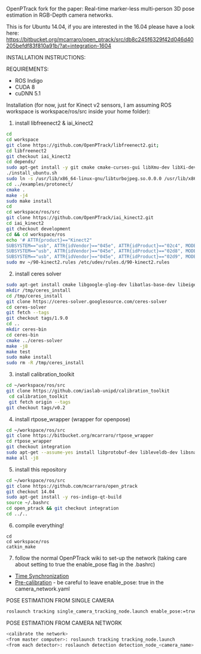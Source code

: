 OpenPTrack fork for the paper:
Real-time marker-less multi-person 3D pose estimation in RGB-Depth camera networks.

This is for Ubuntu 14.04, if you are interested in the 16.04 please have a look here: https://bitbucket.org/mcarraro/open_ptrack/src/db8c245f6329f42d046d40205befdf83f810a91b/?at=integration-1604

INSTALLATION INSTRUCTIONS:

REQUIREMENTS: 
* ROS Indigo
* CUDA 8 
* cuDNN 5.1

Installation (for now, just for Kinect v2 sensors, I am assuming ROS workspace is workspace/ros/src inside your home folder):

1. install libfreenect2 & iai_kinect2
```bash
cd
cd workspace
git clone https://github.com/OpenPTrack/libfreenect2.git;
cd libfreenect2
git checkout iai_kinect2
cd depends/
sudo apt-get install -y git cmake cmake-curses-gui libXmu-dev libXi-dev libgl1-mesa-dev dos2unix xorg-dev libglu1-mesa-dev libtool automake libudev-dev libgtk2.0-dev pkg-config libjpeg-turbo8-dev libturbojpeg libglewmx-dev
./install_ubuntu.sh
sudo ln -s /usr/lib/x86_64-linux-gnu/libturbojpeg.so.0.0.0 /usr/lib/x86_64-linux-gnu/libturbojpeg.so
cd ../examples/protonect/
cmake .
make -j4
sudo make install
cd
cd workspace/ros/src
git clone https://github.com/OpenPTrack/iai_kinect2.git
cd iai_kinect2
git checkout development
cd && cd workspace/ros
echo '# ATTR{product}=="Kinect2"
SUBSYSTEM=="usb", ATTR{idVendor}=="045e", ATTR{idProduct}=="02c4", MODE="0666"
SUBSYSTEM=="usb", ATTR{idVendor}=="045e", ATTR{idProduct}=="02d8", MODE="0666"
SUBSYSTEM=="usb", ATTR{idVendor}=="045e", ATTR{idProduct}=="02d9", MODE="0666"' > ~/90-kinect2.rules
sudo mv ~/90-kinect2.rules /etc/udev/rules.d/90-kinect2.rules
```
2. install ceres solver
```bash
sudo apt-get install cmake libgoogle-glog-dev libatlas-base-dev libeigen3-dev libsuitesparse-dev -y --force-yes
mkdir /tmp/ceres_install
cd /tmp/ceres_install
git clone https://ceres-solver.googlesource.com/ceres-solver
cd ceres-solver
git fetch --tags
git checkout tags/1.9.0
cd ..
mkdir ceres-bin
cd ceres-bin
cmake ../ceres-solver
make -j8
make test
sudo make install
sudo rm -R /tmp/ceres_install
```
3. install calibration_toolkit
``` bash
cd ~/workspace/ros/src
git clone https://github.com/iaslab-unipd/calibration_toolkit
 cd calibration_toolkit
 git fetch origin --tags
git checkout tags/v0.2
```
4. install rtpose_wrapper (wrapper for openpose)
```bash
cd ~/workspace/ros/src
git clone https://bitbucket.org/mcarraro/rtpose_wrapper
cd rtpose_wrapper
git checkout integration
sudo apt-get --assume-yes install libprotobuf-dev libleveldb-dev libsnappy-dev libhdf5-serial-dev protobuf-compiler libboost-all-dev libgflags-dev libgoogle-glog-dev liblmdb-dev
make all -j8
```
5. install this repository
```bash
cd ~/workspace/ros/src
git clone https://github.com/mcarraro/open_ptrack
git checkout 14.04
sudo apt-get install -y ros-indigo-qt-build
source ~/.bashrc
cd open_ptrack && git checkout integration
cd ../..
```
6. compile everything!
```
cd
cd workspace/ros
catkin_make
```
7. follow the normal OpenPTrack wiki to set-up the network (taking care about setting to true the enable_pose flag in the .bashrc)
* [Time Synchronization](https://github.com/OpenPTrack/open_ptrack/wiki/Time-Synchronization)
* [Pre-calibration](https://github.com/OpenPTrack/open_ptrack/wiki/Pre-Calibration-File-Configuration) - be careful to leave enable_pose: true in the camera_network.yaml


POSE ESTIMATION FROM SINGLE CAMERA
```bash
roslaunch tracking single_camera_tracking_node.launch enable_pose:=true 
```

POSE ESTIMATION FROM CAMERA NETWORK
```bash
<calibrate the network>
<from master computer>: roslaunch tracking tracking_node.launch
<from each detector>: roslaunch detection detection_node_<camera_name>.launch enable_pose:=true
```


